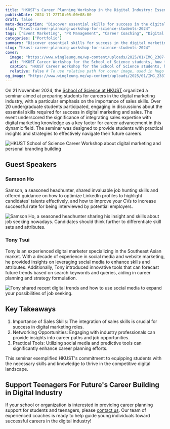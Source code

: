 ```yaml
---
title: "HKUST's Career Planning Workshop in the Digital Industry: Essential Skills for Personal Branding and Future's Success"
publishDate: 2024-11-22T10:05:00+08:00 
draft: false 
meta-description: "Discover essential skills for success in the digital marketing industry through our recent seminar at HKUST. Learn from industry experts about the importance of sales skills, effective job hunting strategies, and innovative tools for career planning. Ideal for schools and organizations seeking career coaching for students and teenagers. Contact us to learn more!"
slug: "hkust-career-planning-workshop-for-science-students-2024"
tags: ["Event Marketing", "PR Management", "Career Coaching", "Digital Consultation", "Social Media Marketing", "Linkedin Marketing", "Career Planning"]
categories: ["Portfolio"]
summary: "Discover essential skills for success in the digital marketing industry through our recent seminar at HKUST. Learn from industry experts about the importance of sales skills, effective job hunting strategies, and innovative tools for career planning. Ideal for schools and organizations seeking career coaching for students and teenagers. Contact us to learn more!"
slug: "hkust-career-planning-workshop-for-science-students-2024"
cover:
  image: "https://www.wingleung.me/wp-content/uploads/2025/01/IMG_2387-2-scaled.jpg"
  alt: "HKUST Career Workshop for the School of Science students, how to build personal branding and use social media for job seeking"
  caption: "HKUST Career Workshop for the School of Science students, how to build personal branding and use social media for job seeking"
  relative: false # To use relative path for cover image, used in hugo Page-bundles
og_image: "https://www.wingleung.me/wp-content/uploads/2025/01/IMG_2387-2-scaled.jpg"
---
```


On 21 November 2024, the [School of Science at HKUST](https://science.hkust.edu.hk) organized a seminar aimed at preparing students for careers in the digital marketing industry, with a particular emphasis on the importance of sales skills. Over 20 undergraduate students participated, engaging in discussions about the essential skills required for success in digital marketing and sales. The event underscored the significance of integrating sales expertise with digital marketing knowledge as a key factor for career advancement in this dynamic field. The seminar was designed to provide students with practical insights and strategies to effectively navigate their future careers.

![HKUST School of Science Career Workshop about digital marketing and personal branding building](https://www.wingleung.me/wp-content/uploads/2025/01/IMG_2387-2-scaled.jpg)

## Guest Speakers 
### Samson Ho
Samson, a seasoned headhunter, shared invaluable job hunting skills and offered guidance on how to optimize LinkedIn profiles to highlight candidates' talents effectively, and how to improve your CVs to increase successful rate for being interviewed by potential employers. 

![Samson Ho, a seasoned headhunter sharing his insight and skills about job seeking nowadays. Candidates should think further to differentiate skill sets and attributes. ](https://www.wingleung.me/wp-content/uploads/2025/01/IMG_2399-2-scaled.jpg)

### Tony Tsui
Tony is an experienced digital marketer specializing in the Southeast Asian market. With a decade of experience in social media and website marketing, he provided insights on leveraging social media to enhance skills and attributes. Additionally, Tony introduced innovative tools that can forecast future trends based on search keywords and queries, aiding in career planning and strategy formulation.

![Tony shared recent digital trends and how to use social media to expand your possibilities of job seeking.](https://www.wingleung.me/wp-content/uploads/2025/01/IMG_2470-2-scaled.jpg)

## Key Takeaways

1. Importance of Sales Skills: The integration of sales skills is crucial for success in digital marketing roles.
2. Networking Opportunities: Engaging with industry professionals can provide insights into career paths and job opportunities.
3. Practical Tools: Utilizing social media and predictive tools can significantly enhance career planning efforts.

This seminar exemplified HKUST's commitment to equipping students with the necessary skills and knowledge to thrive in the competitive digital landscape.

## Support Teenagers For Future's Career Building in Digital Industry
If your school or organization is interested in providing career planning support for students and teenagers, please [contact us](https://www.wdigitalagency.com/contact/). Our team of experienced coaches is ready to help guide young individuals toward successful careers in the digital industry!